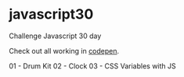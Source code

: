 # javascript30
Challenge Javascript 30 day

Check out all working in [codepen](https://codepen.io/hjdesigner/).

01 - Drum Kit
02 - Clock
03 - CSS Variables with JS